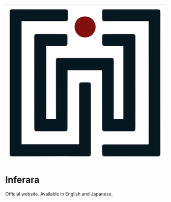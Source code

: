<img src="./assets/images/logo.png">

# Inferara

Official website. Available in English and Japanese.
